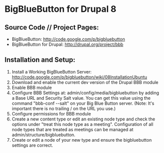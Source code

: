 # BigBlueButton for Drupal 8

## Source Code // Project Pages:
* BigBlueButton: http://code.google.com/p/bigbluebutton
* BigBlueButton for Drupal: http://drupal.org/project/bbb

## Installation and Setup:
1. Install a Working BigBlueButton Server: http://code.google.com/p/bigbluebutton/wiki/08InstallationUbuntu
2. Download and enable the current dev version of the Drupal BBB module
3. Enable BBB module
5. Configure BBB Settings at: admin/config/media/bigbluebutton by adding a Base URL and Security Salt value. You can get this value using the command "bbb-conf --salt" on your Big Blue Button server. (Note: It's important there is no trailing / on the URL you use.)
6. Configure permissions for BBB module
7. Create a new content type or edit an existing node type and check the options under "treat this node type as a meeting".  Configuration of all node types that are treated as meetings can be managed at admin/structure/bigbluebutton.
8. Create or edit a node of your new type and ensure the bigbluebutton settings are correct.

